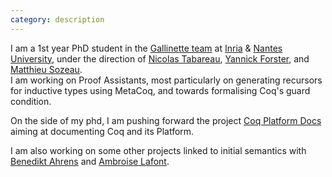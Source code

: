 ```yaml
---
category: description
---
```


I am a 1st year PhD student in the [Gallinette team](https://gallinette.gitlabpages.inria.fr/website/)
at [Inria](https://www.inria.fr/en) & [Nantes University](https://english.univ-nantes.fr/),
under the direction of [Nicolas Tabareau](https://tabareau.fr/), [Yannick Forster](https://yforster.de/),
and [Matthieu Sozeau](https://sozeau.gitlabpages.inria.fr/www/). <br>
I am working on Proof Assistants, most particularly on generating recursors for
inductive types using MetaCoq, and towards formalising Coq's guard condition.

On the side of my phd, I am pushing forward the project
[Coq Platform Docs](https://github.com/coq/platform-docs)
aiming at documenting Coq and its Platform.

I am also working on some other projects linked to initial semantics with
[Benedikt Ahrens](https://benediktahrens.gitlab.io/) and
[Ambroise Lafont](https://amblafont.github.io/).




